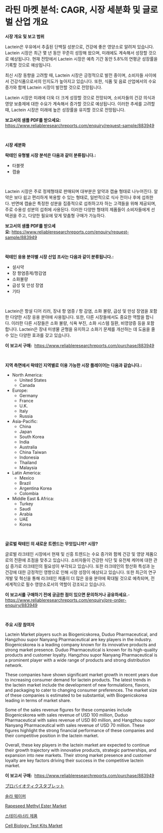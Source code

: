 <p><h1>라틴 마켓 분석: CAGR, 시장 세분화 및 글로벌 산업 개요</h1></p><p><strong>시장 개요 및 보고 범위</strong></p>
<p><p>Lactein은 우유에서 추출된 단백질 성분으로, 건강에 좋은 영양소로 알려져 있습니다. Lactein 시장은 최근 몇 년 동안 꾸준히 성장해 왔으며, 미래에도 계속해서 성장할 것으로 예상됩니다. 현재 전망에서 Lactein 시장은 예측 기간 동안 5.8%의 연평균 성장률을 기록할 것으로 예상됩니다.</p><p>최신 시장 동향을 고려할 때, Lactein 시장은 긍정적으로 발전 중이며, 소비자들 사이에서 건강식품으로서의 인지도가 높아지고 있습니다. 또한, 식품 및 음료 산업에서의 수요 증가와 함께 Lactein 시장이 발전할 것으로 전망됩니다.</p><p>Lactein 시장은 미래에 더욱 더 크게 성장할 것으로 전망되며, 소비자들의 건강 의식과 영양 보충제에 대한 수요가 계속해서 증가할 것으로 예상됩니다. 이러한 추세를 고려할 때, Lactein 시장은 미래에 높은 성장률을 유지할 것으로 전망됩니다.</p></p>
<p><strong>보고서의 샘플 PDF를 받으세요:</strong> <a href="https://www.reliableresearchreports.com/enquiry/request-sample/883949">https://www.reliableresearchreports.com/enquiry/request-sample/883949</a></p>
<p>&nbsp;</p>
<p><strong>시장 세분화</strong></p>
<p><strong>락테인 유형별 시장 분석은 다음과 같이 분류됩니다.:</strong></p>
<p><ul><li>타블렛</li><li>캡슐</li></ul></p>
<p>&nbsp;</p>
<p><p>Lactein 시장은 주로 정제형태로 판매되며 대부분은 알약과 캡슐 형태로 나누어진다. 알약은 보다 쉽고 편리하게 복용할 수 있는 형태로, 일반적으로 식사 전이나 후에 섭취한다. 반면에 캡슐은 특정한 성분을 집중적으로 섭취하고자 하는 고객들을 위해 제공되며, 주로 수용성 성분의 섭취에 사용된다. 이러한 다양한 형태의 제품들이 소비자들에게 선택권을 주고, 다양한 필요에 맞게 맞춤형 구매가 가능하다.</p></p>
<p><strong>보고서의 샘플 PDF를 받으세요:</strong>&nbsp;<a href="https://www.reliableresearchreports.com/enquiry/request-sample/883949">https://www.reliableresearchreports.com/enquiry/request-sample/883949</a></p>
<p>&nbsp;</p>
<p><strong> 락테인 응용 분야별 시장 산업 조사는 다음과 같이 분류됩니다.:</strong></p>
<p><ul><li>설사약</li><li>장 항염증제/항감염</li><li>소화불량</li><li>급성 및 만성 장염</li><li>기타</li></ul></p>
<p>&nbsp;</p>
<p><p>Lactein은 항설 디어 리러, 장내 항 염증 / 항 감염, 소화 불량, 급성 및 만성 장염을 포함한 다양한 시장 응용 분야에 사용됩니다. 또한, 다른 시장들에서도 중요한 역할을 합니다. 이러한 다른 시장들은 소화 불량, 식욕 부진, 소화 시스템 질환, 비영양증 등을 포함합니다. Lactein은 장내 미생물 균형을 유지하고 소화기 문제를 개선하는 데 도움을 줄 수 있는 다양한 효과를 갖고 있습니다.</p></p>
<p><strong>이 보고서 구매:</strong>&nbsp; <a href="https://www.reliableresearchreports.com/purchase/883949">https://www.reliableresearchreports.com/purchase/883949</a></p>
<p>&nbsp;</p>
<p><strong>지역 측면에서 락테인 지역별로 이용 가능한 시장 플레이어는 다음과 같습니다.:</strong></p>
<p><ul>
    <li>
        North America:
        <ul>
            <li>United States</li>
            <li>Canada</li>
        </ul>
    </li>
    <li>
        Europe:
        <ul>
            <li>Germany</li>
            <li>France</li>
            <li>U.K.</li>
            <li>Italy</li>
            <li>Russia</li>
        </ul>
    </li>
    <li>
        Asia-Pacific:
        <ul>
            <li>China</li>
            <li>Japan</li>
            <li>South Korea</li>
            <li>India</li>
            <li>Australia</li>
            <li>China Taiwan</li>
            <li>Indonesia</li>
            <li>Thailand</li>
            <li>Malaysia</li>
        </ul>
    </li>
    <li>
        Latin America:
        <ul>
            <li>Mexico</li>
            <li>Brazil</li>
            <li>Argentina Korea</li>
            <li>Colombia</li>
        </ul>
    </li>
    <li>
        Middle East & Africa:
        <ul>
            <li>Turkey</li>
            <li>Saudi</li>
            <li>Arabia</li>
            <li>UAE</li>
            <li>Korea</li>
        </ul>
    </li>
    </ul></p>
<p>&nbsp;</p>
<p><strong>글로벌 락테인 의 새로운 트렌드는 무엇입니까? 시장?</strong></p>
<p><p>글로벌 라크테인 시장에서 현재 및 신흥 트렌드는 수요 증가와 함께 건강 및 영양 제품으로의 전환에 초점을 맞추고 있습니다. 소비자들이 건강한 식단 및 유전체 케어에 대한 관심 증가로 라크테인의 필요성이 부각되고 있습니다. 또한 라크테인의 항산화 특성과 눈 건강에 대한 긍정적인 영향으로 인해 시장 성장이 예상되고 있습니다. 또한 최근의 연구 개발 및 혁신을 통해 라크테인 제품이 더 많은 응용 분야에 확대될 것으로 예측되며, 전 세계적으로 필수 영양소로서의 역할이 강조되고 있습니다.</p></p>
<p><strong>이 보고서를 구매하기 전에 궁금한 점이 있으면 문의하거나 공유하세요.</strong>- <a href="https://www.reliableresearchreports.com/enquiry/pre-order-enquiry/883949">https://www.reliableresearchreports.com/enquiry/pre-order-enquiry/883949</a></p>
<p>&nbsp;</p>
<p><strong>주요 시장 참여자</strong></p>
<p><p>Lactein Market players such as Biogenicskorea, Duduo Pharmaceutical, and Hangzhou supor Nanyang Pharmaceutical are key players in the industry. Biogenicskorea is a leading company known for its innovative products and strong market presence. Duduo Pharmaceutical is known for its high-quality products and customer loyalty. Hangzhou supor Nanyang Pharmaceutical is a prominent player with a wide range of products and strong distribution network.</p><p>These companies have shown significant market growth in recent years due to increasing consumer demand for lactein products. The latest trends in the lactein market include the development of new formulations, flavors, and packaging to cater to changing consumer preferences. The market size of these companies is estimated to be substantial, with Biogenicskorea leading in terms of market share.</p><p>Some of the sales revenue figures for these companies include Biogenicskorea with sales revenue of USD 100 million, Duduo Pharmaceutical with sales revenue of USD 80 million, and Hangzhou supor Nanyang Pharmaceutical with sales revenue of USD 70 million. These figures highlight the strong financial performance of these companies and their competitive position in the lactein market.</p><p>Overall, these key players in the lactein market are expected to continue their growth trajectory with innovative products, strategic partnerships, and expansion into new markets. Their strong market presence and customer loyalty are key factors driving their success in the competitive lactein market.</p></p>
<p><strong>이 보고서 구매:</strong>&nbsp;&nbsp;<a href="https://www.reliableresearchreports.com/purchase/883949">https://www.reliableresearchreports.com/purchase/883949</a></p>
<p><p><a href="https://medium.com/@arimuller2009/%E3%83%97%E3%83%AD%E3%83%90%E3%82%A4%E3%82%AA%E3%83%86%E3%82%A3%E3%82%AF%E3%82%B9%E9%8C%A0%E5%89%A4%E5%B8%82%E5%A0%B4%E3%83%AC%E3%83%9D%E3%83%BC%E3%83%88%E3%81%AF-%E3%81%93%E3%81%AE%E5%B8%82%E5%A0%B4%E3%81%AE%E6%9C%80%E6%96%B0%E3%81%AE%E3%83%88%E3%83%AC%E3%83%B3%E3%83%89%E3%82%84%E6%88%90%E9%95%B7%E6%A9%9F%E4%BC%9A%E3%82%92%E6%98%8E%E3%82%89%E3%81%8B%E3%81%AB%E3%81%97%E3%81%BE%E3%81%99-7a33e90d7492">プロバイオティクスタブレット</a></p><p><a href="https://medium.com/@conradkirrlin76575/%ED%83%9C%EC%96%91%EC%A0%84%EC%A7%80-%EC%9B%A8%EC%9D%B4%ED%8D%BC-%EC%8B%9C%EC%9E%A5-%EB%8F%99%ED%96%A5-%EB%B0%8F-%EC%8B%9C%EC%9E%A5-%EB%B6%84%EC%84%9D%EC%9D%80-2024-2031%EB%85%84-%EA%B8%B0%EA%B0%84%EC%9D%84-%EB%8C%80%EC%83%81%EC%9C%BC%EB%A1%9C-%EC%98%88%EC%B8%A1%EB%90%98%EC%97%88%EC%8A%B5%EB%8B%88%EB%8B%A4-f1938986d5ab">솔라 웨이퍼</a></p><p><a href="https://issuu.com/reportprime-2/docs/rapeseed-methyl-ester-market-size-2030.pptx">Rapeseed Methyl Ester Market</a></p><p><a href="https://medium.com/@stanleylyittle554467/%EB%AC%B8%EA%B5%AC-%EC%A0%9C%ED%92%88-%EC%8B%9C%EC%9E%A5-%EC%A0%84%EB%A7%9D-%EC%82%B0%EC%97%85-%EA%B0%9C%EC%9A%94-%EB%B0%8F-%EC%98%88%EC%B8%A1-2024%EB%85%84%EB%B6%80%ED%84%B0-2031%EB%85%84%EA%B9%8C%EC%A7%80-09e0963516b0">스테이셔너리 제품</a></p><p><a href="https://unruly-ladybug-44b.notion.site/Cell-Biology-Test-Kits-Market-with-the-goal-of-estimating-the-market-size-and-future-growth-potentia-98459519ac874016a9e884c71e0ebe7f">Cell Biology Test Kits Market</a></p></p>
